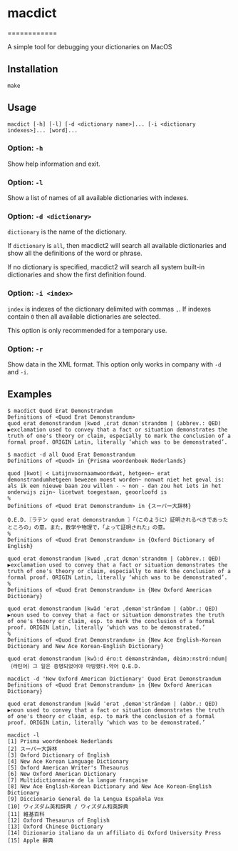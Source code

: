 # macdict
============

A simple tool for debugging your dictionaries on MacOS

Installation
------------

```
make
```

Usage
-----

`macdict [-h] [-l] [-d <dictionary name>]... [-i <dictionary indexes>]... [word]...`

### Option: `-h`

Show help information and exit.

### Option: `-l`

Show a list of names of all available dictionaries with indexes.

### Option: `-d <dictionary>`

`dictionary` is the name of the dictionary.

If `dictionary` is `all`, then macdict2 will search all available dictionaries and show all the definitions of the word or phrase.

If no dictionary is specified, macdict2 will search all system built-in dictionaries and show the first definition found.

### Option: `-i <index>`

`index` is indexes of the dictionary delimited with commas `,`. If indexes contain `0` then all available dictionaries are selected.

This option is only recommended for a temporary use.

### Option: `-r`

Show data in the XML format. This option only works in company with `-d` and `-i`.

Examples
--------

```
$ macdict Quod Erat Demonstrandum
Definitions of <Quod Erat Demonstrandum>
quod erat demonstrandum |kwɒd ˌɛrat dɛmənˈstrandʊm | (abbrev.: QED) ▶exclamation used to convey that a fact or situation demonstrates the truth of one's theory or claim, especially to mark the conclusion of a formal proof. ORIGIN Latin, literally ‘which was to be demonstrated’.
```

```
$ macdict -d all Quod Erat Demonstrandum
Definitions of <Quod> in {Prisma woordenboek Nederlands}

quod |kwot| < Latijnvoornaamwoordwat, hetgeen~ erat demonstrandumhetgeen bewezen moest worden~ nonwat niet het geval is: als ik een nieuwe baan zou willen - ~ non - dan zou het iets in het onderwijs zijn~ licetwat toegestaan, geoorloofd is
%
Definitions of <Quod Erat Demonstrandum> in {スーパー大辞林}

Q.E.D.〖ラテン quod erat demonstrandum 〗「（このように）証明されるべきであったところの」の意。また，数学や物理で，「よって証明された」の意。
%
Definitions of <Quod Erat Demonstrandum> in {Oxford Dictionary of English}

quod erat demonstrandum |kwɒd ˌɛrat dɛmənˈstrandʊm | (abbrev.: QED) ▶exclamation used to convey that a fact or situation demonstrates the truth of one's theory or claim, especially to mark the conclusion of a formal proof. ORIGIN Latin, literally ‘which was to be demonstrated’.
%
Definitions of <Quod Erat Demonstrandum> in {New Oxford American Dictionary}

quod erat demonstrandum |kwäd ˈerət ˌdemənˈsträndəm | (abbr.: QED) ▶noun used to convey that a fact or situation demonstrates the truth of one's theory or claim, esp. to mark the conclusion of a formal proof. ORIGIN Latin, literally ‘which was to be demonstrated.’
%
Definitions of <Quod Erat Demonstrandum> in {New Ace English-Korean Dictionary and New Ace Korean-English Dictionary}

quod erat demonstrandum |kwɔ̀ːd érɑːt dèmənstrǽndəm, dèimɔːnstrɑ́ːndum|｛라틴어｝그 일은 증명되었어야 마땅했다.약어 Q.E.D.
```

```
macdict -d 'New Oxford American Dictionary' Quod Erat Demonstrandum
Definitions of <Quod Erat Demonstrandum> in {New Oxford American Dictionary}

quod erat demonstrandum |kwäd ˈerət ˌdemənˈsträndəm | (abbr.: QED) ▶noun used to convey that a fact or situation demonstrates the truth of one's theory or claim, esp. to mark the conclusion of a formal proof. ORIGIN Latin, literally ‘which was to be demonstrated.’
```

```
macdict -l                                                         
[1] Prisma woordenboek Nederlands
[2] スーパー大辞林
[3] Oxford Dictionary of English
[4] New Ace Korean Language Dictionary
[5] Oxford American Writer's Thesaurus
[6] New Oxford American Dictionary
[7] Multidictionnaire de la langue française
[8] New Ace English-Korean Dictionary and New Ace Korean-English Dictionary
[9] Diccionario General de la Lengua Española Vox
[10] ウィズダム英和辞典 / ウィズダム和英辞典
[11] 維基百科
[12] Oxford Thesaurus of English
[13] Oxford Chinese Dictionary
[14] Dizionario italiano da un affiliato di Oxford University Press
[15] Apple 辭典
```
